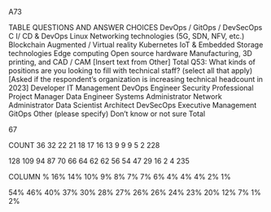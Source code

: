 A73


TABLE QUESTIONS AND ANSWER CHOICES
DevOps / GitOps / DevSecOps
C I/ CD & DevOps
Linux
Networking technologies (5G, SDN, NFV, etc.)
Blockchain
Augmented / Virtual reality
Kubernetes
IoT & Embedded
Storage technologies
Edge computing
Open source hardware
Manufacturing, 3D printing, and CAD / CAM
[Insert text from Other]
Total
Q53: What kinds of positions are you looking to fill with technical staff? (select all that apply) 
[Asked if the respondent’s organization is increasing technical headcount in 2023]
Developer
IT Management
DevOps
Engineer
Security Professional
Project Manager
Data Engineer
Systems Administrator
Network Administrator
Data Scientist
Architect
DevSecOps
Executive Management
GitOps
Other (please specify)
Don’t know or not sure
Total


 67


COUNT
36
32
22
21
18
17
16
13
9
9
9
5
2
228


128
109
94
87
70
66
64
62
62
56
54
47
29
16
2
4
235


COLUMN %
16%
14%
10%
9%
8%
7%
7%
6%
4%
4%
4%
2%
1%


54%
46%
40%
37%
30%
28%
27%
26%
26%
24%
23%
20%
12%
7%
1%
2%


